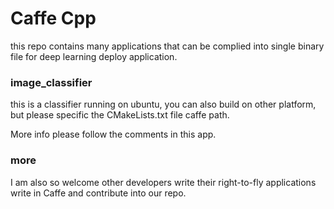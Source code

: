 # Caffe Cpp

this repo contains many applications that can be complied into single binary file for deep learning deploy application.



### image_classifier

this is a classifier running on ubuntu, you can also build on other platform, but please specific the CMakeLists.txt file caffe path.

More info please follow the comments in this app.



### more

I am also so welcome other developers write their right-to-fly applications write in Caffe and contribute into our repo.